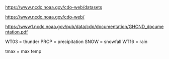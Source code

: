 https://www.ncdc.noaa.gov/cdo-web/datasets


https://www.ncdc.noaa.gov/cdo-web/

https://www1.ncdc.noaa.gov/pub/data/cdo/documentation/GHCND_documentation.pdf

WT03 = thunder
PRCP = precipitation
SNOW = snowfall
WT16 = rain

tmax = max temp
